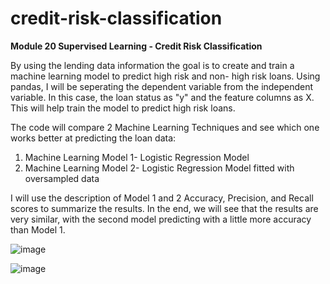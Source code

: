 # credit-risk-classification

**Module 20 Supervised Learning - Credit Risk Classification**

By using the lending data information the goal is to create and train a machine learning model to predict high risk and non- high risk loans. Using pandas, I will be seperating the dependent variable from the independent variable. In this case, the loan status as "y" and the feature columns as X. This will help train the model to predict high risk loans.

The code will compare 2 Machine Learning Techniques and see which one works better at predicting the loan data:
1) Machine Learning Model 1- Logistic Regression Model
2) Machine Learning Model 2- Logistic Regression Model fitted with oversampled data

I will use the description of Model 1 and 2 Accuracy, Precision, and Recall scores to summarize the results. In the end, we will see that the results are very similar, with the second model predicting with a little more accuracy than Model 1. 


![image](https://github.com/humaalam11/credit-risk-classification/assets/130116747/34c1c981-9fbc-45bf-9e54-f24e97ee8a00)



![image](https://github.com/humaalam11/credit-risk-classification/assets/130116747/b3f8bdf4-6188-4cb7-bc9e-ae6f33dc164c)



